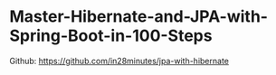# Master-Hibernate-and-JPA-with-Spring-Boot-in-100-Steps

Github: https://github.com/in28minutes/jpa-with-hibernate

